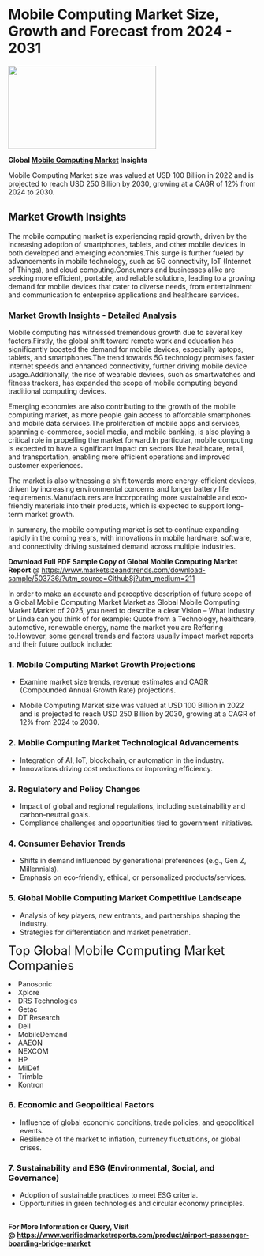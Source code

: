 <H1>Mobile Computing Market Size, Growth and Forecast from 2024 - 2031</H1><img class="aligncenter size-medium wp-image-584254" src="https://thirdeyenews.in/wp-content/uploads/2024/09/Global-Market-Research-300x168.jpeg" alt="" width="300" height="168" /><p><strong>Global&nbsp;<a href="https://www.marketsizeandtrends.com/download-sample/503736/?utm_source=Github8j?utm_medium=211">Mobile Computing Market</a> Insights</strong></p><p>Mobile Computing Market size was valued at USD 100 Billion in 2022 and is projected to reach USD 250 Billion by 2030, growing at a CAGR of 12% from 2024 to 2030.</p><p><h2>Market Growth Insights</h2> <p>The mobile computing market is experiencing rapid growth, driven by the increasing adoption of smartphones, tablets, and other mobile devices in both developed and emerging economies.This surge is further fueled by advancements in mobile technology, such as 5G connectivity, IoT (Internet of Things), and cloud computing.Consumers and businesses alike are seeking more efficient, portable, and reliable solutions, leading to a growing demand for mobile devices that cater to diverse needs, from entertainment and communication to enterprise applications and healthcare services.</p> <h3>Market Growth Insights - Detailed Analysis</h3> <p>Mobile computing has witnessed tremendous growth due to several key factors.Firstly, the global shift toward remote work and education has significantly boosted the demand for mobile devices, especially laptops, tablets, and smartphones.The trend towards 5G technology promises faster internet speeds and enhanced connectivity, further driving mobile device usage.Additionally, the rise of wearable devices, such as smartwatches and fitness trackers, has expanded the scope of mobile computing beyond traditional computing devices.</p> <p>Emerging economies are also contributing to the growth of the mobile computing market, as more people gain access to affordable smartphones and mobile data services.The proliferation of mobile apps and services, spanning e-commerce, social media, and mobile banking, is also playing a critical role in propelling the market forward.In particular, mobile computing is expected to have a significant impact on sectors like healthcare, retail, and transportation, enabling more efficient operations and improved customer experiences.</p> <p>The market is also witnessing a shift towards more energy-efficient devices, driven by increasing environmental concerns and longer battery life requirements.Manufacturers are incorporating more sustainable and eco-friendly materials into their products, which is expected to support long-term market growth.</p> <p>In summary, the mobile computing market is set to continue expanding rapidly in the coming years, with innovations in mobile hardware, software, and connectivity driving sustained demand across multiple industries.</p> <p><span class=""><strong>Download Full PDF Sample Copy of Global Mobile Computing Market Report</strong> @ <a href="https://www.marketsizeandtrends.com/download-sample/503736/?utm_source=Github8j?utm_medium=211" target="_blank">https://www.marketsizeandtrends.com/download-sample/503736/?utm_source=Github8j?utm_medium=211</a></span></p><p>In order to make an accurate and perceptive description of future scope of a Global&nbsp;Mobile Computing Market Market as Global&nbsp;Mobile Computing Market Market of 2025, you need to describe a clear Vision &ndash; What Industry or Linda can you think of for example: Quote from a Technology, healthcare, automotive, renewable energy, name the market you are Reffering to.However, some general trends and factors usually impact market reports and their future outlook include:</p><h3>1.&nbsp;<strong>Mobile Computing Market Growth Projections</strong></h3><ul><li>Examine market size trends, revenue estimates and CAGR (Compounded Annual Growth Rate) projections.</li><li><p>Mobile Computing Market size was valued at USD 100 Billion in 2022 and is projected to reach USD 250 Billion by 2030, growing at a CAGR of 12% from 2024 to 2030.</p></li></ul><h3>2.&nbsp;<strong>Mobile Computing Market Technological Advancements</strong></h3><ul><li>Integration of AI, IoT, blockchain, or automation in the industry.</li><li>Innovations driving cost reductions or improving efficiency.</li></ul><h3>3.&nbsp;<strong>Regulatory and Policy Changes</strong></h3><ul><li>Impact of global and regional regulations, including sustainability and carbon-neutral goals.</li><li>Compliance challenges and opportunities tied to government initiatives.</li></ul><h3>4.&nbsp;<strong>Consumer Behavior Trends</strong></h3><ul><li>Shifts in demand influenced by generational preferences (e.g., Gen Z, Millennials).</li><li>Emphasis on eco-friendly, ethical, or personalized products/services.</li></ul><h3>5.&nbsp;<strong>Global Mobile Computing Market Competitive Landscape</strong></h3><ul><li>Analysis of key players, new entrants, and partnerships shaping the industry.</li><li>Strategies for differentiation and market penetration.</li></ul><p data-pm-slice="1 1 []"><span style="color: inherit; font-family: inherit; font-size: 25px;">Top Global Mobile Computing Market Companies</span></p><div class="" data-test-id=""><p><li>Panosonic</li><li> Xplore</li><li> DRS Technologies</li><li> Getac</li><li> DT Research</li><li> Dell</li><li> MobileDemand</li><li> AAEON</li><li> NEXCOM</li><li> HP</li><li> MilDef</li><li> Trimble</li><li> Kontron</li></p></div><h3>6.&nbsp;<strong>Economic and Geopolitical Factors</strong></h3><ul><li>Influence of global economic conditions, trade policies, and geopolitical events.</li><li>Resilience of the market to inflation, currency fluctuations, or global crises.</li></ul><h3>7.&nbsp;<strong>Sustainability and ESG (Environmental, Social, and Governance)</strong></h3><ul><li>Adoption of sustainable practices to meet ESG criteria.</li><li>Opportunities in green technologies and circular economy principles.</li></ul><h2><strong style="font-size: 14px;">For More Information or Query, Visit @&nbsp;</strong><a style="background-color: #ffffff; font-size: 14px;" href="https://www.marketsizeandtrends.com/report/mobile-computing-market/" target="_blank">https://www.verifiedmarketreports.com/product/airport-passenger-boarding-bridge-market</a></h2>